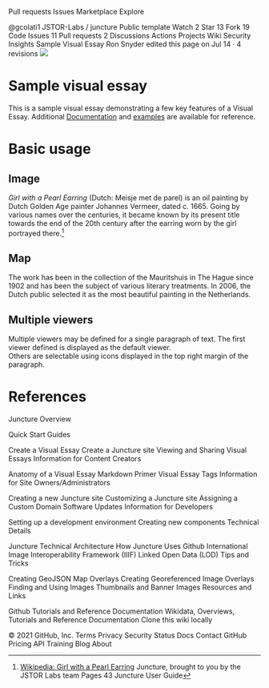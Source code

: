 
 
Pull requests
Issues
Marketplace
Explore
 
@gcolati1 
JSTOR-Labs
/
juncture
Public template
 Watch 
2
 Star 13
 Fork
19
Code
Issues
11
Pull requests
2
Discussions
Actions
Projects
Wiki
Security
Insights
Sample Visual Essay
Ron Snyder edited this page on Jul 14 · 4 revisions
<a href="https://juncture-digital.org"><img src="https://juncture-digital.org/images/ve-button.png"></a>

<param ve-config 
       title="Girl with a Pearl Earring"
       author="JSTOR Labs team"
       banner="https://iiif.juncture-digital.org/banner/?url=https://upload.wikimedia.org/wikipedia/commons/4/47/Bartholomeus_Johannes_van_Hove%2C_Het_Mauritshuis_te_Den_Haag.jpg" 
       layout="vertical">

<!-- Entities discussed throughout the essay are typically defined before the essay text and
     are thus available in all text.  Entity identifiers (QIDs) can be found in either
     Wikipedia or Wikidata (https://www.wikidata.org)> -->
<param ve-entity eid="Q185372"> <!-- Girl with a Pearl Earring painting -->
<param ve-entity eid="Q41264"> <!-- Johannes Vermeer -->
<param ve-entity eid="Q221092"> <!-- Mauritshuis -->
<param ve-entity eid="Q36600"> <!-- The Hague -->

# Sample visual essay

This is a sample visual essay demonstrating a few key features of a Visual Essay. Additional [Documentation](https://github.com/JSTOR-Labs/juncture/wiki) and [examples](https://jstor-labs.github.io/juncture-examples) are available for reference.
<param ve-image 
       manifest="https://iiif.juncture-digital.org/manifest/6dd738aed85597cac540ad31dd5818e86ef7f2918c7b43a9eb3123d5538e6e4c">

# Basic usage

## Image

_Girl with a Pearl Earring_ (Dutch: Meisje met de parel) is an oil painting by Dutch Golden Age painter Johannes Vermeer, 
dated c. 1665. Going by various names over the centuries, it became known by its present title towards the end of the 
20th century after the earring worn by the girl portrayed there.[^1]
<param ve-image 
       label="Girl with a Pearl Earring" 
       description="painting by Johannes Vermeer" 
       license="public domain" 
       url="https://upload.wikimedia.org/wikipedia/commons/0/0f/1665_Girl_with_a_Pearl_Earring.jpg">

## Map

The work has been in the collection of the Mauritshuis in The Hague since 1902 and has been the subject of various 
literary treatments. In 2006, the Dutch public selected it as the most beautiful painting in the Netherlands.
<param ve-map center="Q36600" zoom="11" prefer-geojson>

## Multiple viewers

Multiple viewers may be defined for a single paragraph of text.  The first viewer defined is displayed as the default viewer.  
Others are selectable using icons displayed in the top right margin of the paragraph.
<param ve-image 
       manifest="https://iiif.juncture-digital.org/manifest/6dd738aed85597cac540ad31dd5818e86ef7f2918c7b43a9eb3123d5538e6e4c">
<param ve-map center="Q36600" zoom="11">

# References

[^1]: [Wikipedia: Girl with a Pearl Earring](https://en.wikipedia.org/wiki/Girl_with_a_Pearl_Earring)
Juncture, brought to you by the JSTOR Labs team
 Pages 43
Juncture User Guide

Juncture Overview

Quick Start Guides

Create a Visual Essay
Create a Juncture site
Viewing and Sharing Visual Essays
Information for Content Creators

Anatomy of a Visual Essay
Markdown Primer
Visual Essay Tags
Information for Site Owners/Administrators

Creating a new Juncture site
Customizing a Juncture site
Assigning a Custom Domain
Software Updates
Information for Developers

Setting up a development environment
Creating new components
Technical Details

Juncture Technical Architecture
How Juncture Uses Github
International Image Interoperability Framework (IIIF)
Linked Open Data (LOD)
Tips and Tricks

Creating GeoJSON Map Overlays
Creating Georeferenced Image Overlays
Finding and Using Images
Thumbnails and Banner Images
Resources and Links

Github Tutorials and Reference Documentation
Wikidata, Overviews, Tutorials and Reference Documentation
Clone this wiki locally

	
© 2021 GitHub, Inc.
Terms
Privacy
Security
Status
Docs
Contact GitHub
Pricing
API
Training
Blog
About
